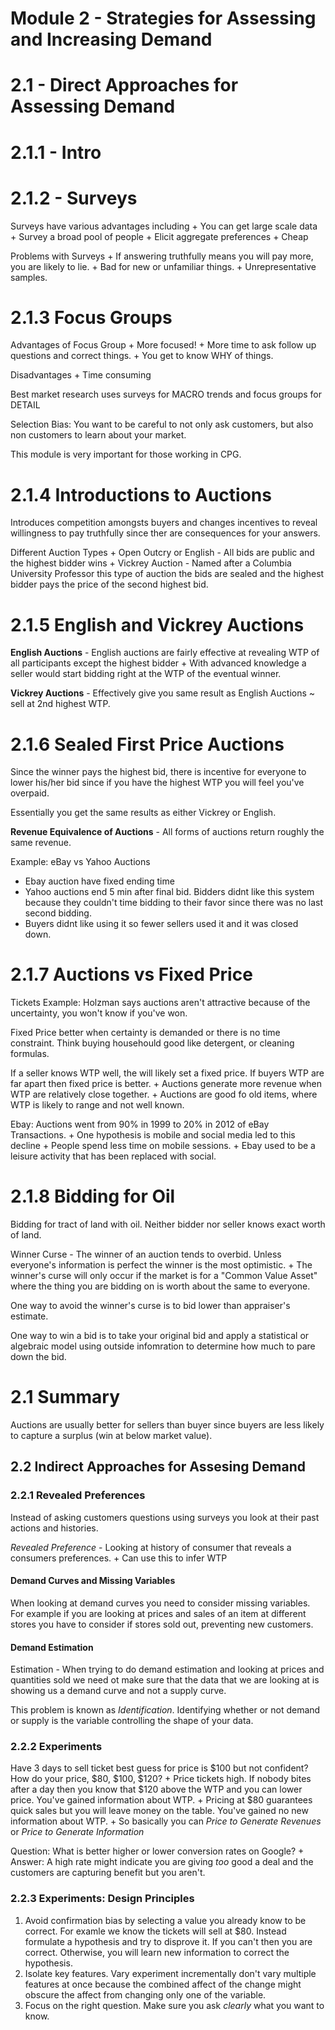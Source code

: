 # Module 2 - Strategies for Assessing and Increasing Demand

# 2.1 - Direct Approaches for Assessing Demand
# 2.1.1 - Intro
# 2.1.2 - Surveys

Surveys have various advantages including
    + You can get large scale data
    + Survey a broad pool of people
    + Elicit aggregate preferences
    + Cheap

Problems with Surveys
    + If answering truthfully means you will pay more, you are likely to lie.
    + Bad for new or unfamiliar things.
    + Unrepresentative samples.

# 2.1.3 Focus Groups

Advantages of Focus Group
    + More focused!
    + More time to ask follow up questions and correct things.
    + You get to know WHY of things.

Disadvantages
    + Time consuming

Best market research uses surveys for MACRO trends and focus groups for DETAIL

Selection Bias: You want to be careful to not only ask customers, but also non customers to learn about your market.

This module is very important for those working in CPG.

# 2.1.4 Introductions to Auctions

Introduces competition amongsts buyers and changes incentives to reveal willingness to pay truthfully since ther are consequences for your answers.

Different Auction Types
    + Open Outcry or English - All bids are public and the highest bidder wins
    + Vickrey Auction - Named after a Columbia University Professor this type of auction the bids are sealed and the highest bidder pays the price of the second highest bid.

# 2.1.5 English and Vickrey Auctions


**English Auctions** - English auctions are fairly effective at revealing WTP of all participants except the highest bidder
    + With advanced knowledge a seller would start bidding right at the WTP of the eventual winner.

**Vickrey Auctions** - Effectively give you same result as English Auctions ~ sell at 2nd highest WTP.

# 2.1.6 Sealed First Price Auctions

Since the winner pays the highest bid, there is incentive for everyone to lower his/her bid since if you have the highest WTP you will feel you've overpaid.

Essentially you get the same results as either Vickrey or English.

**Revenue Equivalence of Auctions** - All forms of auctions return roughly the same revenue.

Example: eBay vs Yahoo Auctions
 + Ebay auction have fixed ending time
 + Yahoo auctions end 5 min after final bid.  Bidders didnt like this system because they couldn't time bidding to their favor since there was no last second bidding.
 + Buyers didnt like using it so fewer sellers used it and it was closed down.

# 2.1.7 Auctions vs Fixed Price

Tickets Example: Holzman says auctions aren't attractive because of the uncertainty, you won't know if you've won.

Fixed Price better when certainty is demanded or there is no time constraint. Think buying househould good like detergent, or cleaning formulas.

If a seller knows WTP well, the will likely set a fixed price. If buyers WTP are far apart then fixed price is better.
    + Auctions generate more revenue when WTP are relatively close together.
    + Auctions are good fo old items, where WTP is likely to range and not well known.


Ebay: Auctions went from 90%  in 1999 to 20% in 2012 of eBay Transactions.
    + One hypothesis is mobile and social media led to this decline
        + People spend less time on mobile sessions.
        + Ebay used to be a leisure activity that has been replaced with social.

# 2.1.8 Bidding for Oil

 Bidding for tract of land with oil. Neither bidder nor seller knows exact worth of land.

 Winner Curse - The winner of an auction tends to overbid. Unless everyone's information is perfect the winner is the most optimistic.
    + The winner's curse will only occur if the market is for a "Common Value Asset" where the thing you are bidding on is worth about the same to everyone.

 One way to avoid the winner's curse is to bid lower than appraiser's estimate.

 One way to win a bid is to take your original bid and apply a statistical or algebraic model using outside infomration to determine how much to pare down the bid.

# 2.1 Summary
Auctions are usually better for sellers than buyer since buyers are less likely to capture a surplus (win at below market value).

## 2.2 Indirect Approaches for Assesing Demand

### 2.2.1 Revealed Preferences

Instead of asking customers questions using surveys you look at their past actions and histories.  

*Revealed Preference* - Looking at history of consumer that reveals a consumers preferences.
    + Can use this to infer WTP

#### Demand Curves and Missing Variables
When looking at demand curves you need to consider missing variables. For example if you are looking at prices and sales of an item at different stores you have to consider if stores sold out, preventing new customers.

#### Demand Estimation
Estimation - When trying to do demand estimation and looking at prices and quantities sold we need ot make sure that the data that we are looking at is showing us a demand curve and not a supply curve.

This problem is known as *Identification*. Identifying whether or not demand or supply is the variable controlling the shape of your data.

### 2.2.2 Experiments

Have 3 days to sell ticket best guess for price is $100 but not confident? How do your price, $80, $100, $120?
    + Price tickets high.  If nobody bites after a day then you know that $120 above the WTP and you can lower price. You've gained information about WTP.
    + Pricing at $80 guarantees quick sales but you will leave money on the table. You've gained no new information about WTP.
    + So basically you can *Price to Generate Revenues* or *Price to Generate Information*

Question: What is better higher or lower conversion rates on Google?
    + Answer: A high rate might indicate you are giving *too* good a deal and the customers are capturing benefit but you aren't.


### 2.2.3 Experiments: Design Principles

 1. Avoid confirmation bias by selecting a value you already know to be correct. For examle we know the tickets will sell at $80. Instead formulate a hypothesis and try to disprove it. If you can't then you are correct. Otherwise, you will learn new information to correct the hypothesis.
 2. Isolate key features. Vary experiment incrementally don't vary multiple features at once because the combined affect of the change might obscure the affect from changing only one of the variable.
 3. Focus on the right question.  Make sure you ask *clearly* what you want to know. 
